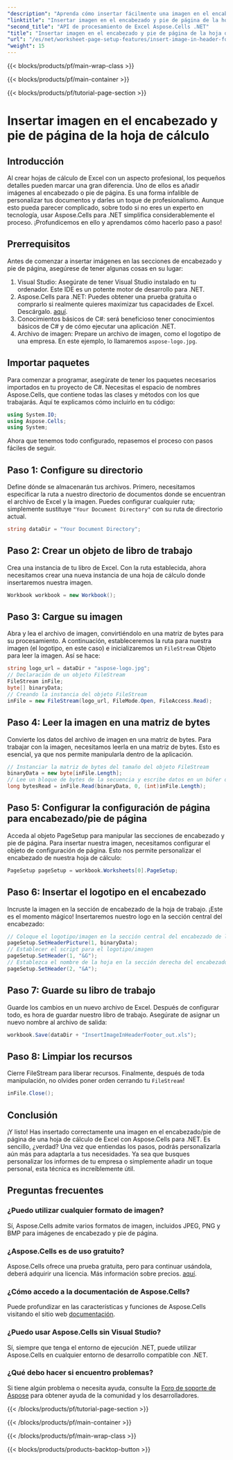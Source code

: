 ```yaml
---
"description": "Aprenda cómo insertar fácilmente una imagen en el encabezado o pie de página usando Aspose.Cells para .NET en esta guía completa."
"linktitle": "Insertar imagen en el encabezado y pie de página de la hoja de cálculo"
"second_title": "API de procesamiento de Excel Aspose.Cells .NET"
"title": "Insertar imagen en el encabezado y pie de página de la hoja de cálculo"
"url": "/es/net/worksheet-page-setup-features/insert-image-in-header-footer/"
"weight": 15
---
```


{{< blocks/products/pf/main-wrap-class >}}

{{< blocks/products/pf/main-container >}}

{{< blocks/products/pf/tutorial-page-section >}}

# Insertar imagen en el encabezado y pie de página de la hoja de cálculo

## Introducción
Al crear hojas de cálculo de Excel con un aspecto profesional, los pequeños detalles pueden marcar una gran diferencia. Uno de ellos es añadir imágenes al encabezado o pie de página. Es una forma infalible de personalizar tus documentos y darles un toque de profesionalismo. Aunque esto pueda parecer complicado, sobre todo si no eres un experto en tecnología, usar Aspose.Cells para .NET simplifica considerablemente el proceso. ¡Profundicemos en ello y aprendamos cómo hacerlo paso a paso!
## Prerrequisitos
Antes de comenzar a insertar imágenes en las secciones de encabezado y pie de página, asegúrese de tener algunas cosas en su lugar:
1. Visual Studio: Asegúrate de tener Visual Studio instalado en tu ordenador. Este IDE es un potente motor de desarrollo para .NET.
2. Aspose.Cells para .NET: Puedes obtener una prueba gratuita o comprarlo si realmente quieres maximizar tus capacidades de Excel. Descárgalo. [aquí](https://releases.aspose.com/cells/net/).
3. Conocimientos básicos de C#: será beneficioso tener conocimientos básicos de C# y de cómo ejecutar una aplicación .NET.
4. Archivo de imagen: Prepare un archivo de imagen, como el logotipo de una empresa. En este ejemplo, lo llamaremos `aspose-logo.jpg`.
## Importar paquetes
Para comenzar a programar, asegúrate de tener los paquetes necesarios importados en tu proyecto de C#. Necesitas el espacio de nombres Aspose.Cells, que contiene todas las clases y métodos con los que trabajarás.
Aquí te explicamos cómo incluirlo en tu código:
```csharp
using System.IO;
using Aspose.Cells;
using System;
```
Ahora que tenemos todo configurado, repasemos el proceso con pasos fáciles de seguir.
## Paso 1: Configure su directorio
Define dónde se almacenarán tus archivos.
Primero, necesitamos especificar la ruta a nuestro directorio de documentos donde se encuentran el archivo de Excel y la imagen. Puedes configurar cualquier ruta; simplemente sustituye `"Your Document Directory"` con su ruta de directorio actual.
```csharp
string dataDir = "Your Document Directory";
```
## Paso 2: Crear un objeto de libro de trabajo
Crea una instancia de tu libro de Excel.
Con la ruta establecida, ahora necesitamos crear una nueva instancia de una hoja de cálculo donde insertaremos nuestra imagen. 
```csharp
Workbook workbook = new Workbook();
```
## Paso 3: Cargue su imagen
Abra y lea el archivo de imagen, convirtiéndolo en una matriz de bytes para su procesamiento.
A continuación, estableceremos la ruta para nuestra imagen (el logotipo, en este caso) e inicializaremos un `FileStream` Objeto para leer la imagen. Así se hace:
```csharp
string logo_url = dataDir + "aspose-logo.jpg";
// Declaración de un objeto FileStream
FileStream inFile;
byte[] binaryData;
// Creando la instancia del objeto FileStream
inFile = new FileStream(logo_url, FileMode.Open, FileAccess.Read);
```
## Paso 4: Leer la imagen en una matriz de bytes
Convierte los datos del archivo de imagen en una matriz de bytes.
Para trabajar con la imagen, necesitamos leerla en una matriz de bytes. Esto es esencial, ya que nos permite manipularla dentro de la aplicación.
```csharp
// Instanciar la matriz de bytes del tamaño del objeto FileStream
binaryData = new byte[inFile.Length];
// Lee un bloque de bytes de la secuencia y escribe datos en un búfer determinado de la matriz de bytes.
long bytesRead = inFile.Read(binaryData, 0, (int)inFile.Length);
```
## Paso 5: Configurar la configuración de página para encabezado/pie de página
Acceda al objeto PageSetup para manipular las secciones de encabezado y pie de página.
Para insertar nuestra imagen, necesitamos configurar el objeto de configuración de página. Esto nos permite personalizar el encabezado de nuestra hoja de cálculo:
```csharp
PageSetup pageSetup = workbook.Worksheets[0].PageSetup;
```
## Paso 6: Insertar el logotipo en el encabezado
Incruste la imagen en la sección de encabezado de la hoja de trabajo.
¡Este es el momento mágico! Insertaremos nuestro logo en la sección central del encabezado:
```csharp
// Coloque el logotipo/imagen en la sección central del encabezado de la página.
pageSetup.SetHeaderPicture(1, binaryData);
// Establecer el script para el logotipo/imagen
pageSetup.SetHeader(1, "&G");
// Establezca el nombre de la hoja en la sección derecha del encabezado de la página con el script
pageSetup.SetHeader(2, "&A");
```
## Paso 7: Guarde su libro de trabajo
Guarde los cambios en un nuevo archivo de Excel.
Después de configurar todo, es hora de guardar nuestro libro de trabajo. Asegúrate de asignar un nuevo nombre al archivo de salida:
```csharp
workbook.Save(dataDir + "InsertImageInHeaderFooter_out.xls");
```
## Paso 8: Limpiar los recursos
Cierre FileStream para liberar recursos.
Finalmente, después de toda manipulación, no olvides poner orden cerrando tu `FileStream`!
```csharp
inFile.Close();
```
## Conclusión
¡Y listo! Has insertado correctamente una imagen en el encabezado/pie de página de una hoja de cálculo de Excel con Aspose.Cells para .NET. Es sencillo, ¿verdad? Una vez que entiendas los pasos, podrás personalizarla aún más para adaptarla a tus necesidades. Ya sea que busques personalizar los informes de tu empresa o simplemente añadir un toque personal, esta técnica es increíblemente útil. 
## Preguntas frecuentes
### ¿Puedo utilizar cualquier formato de imagen?
Sí, Aspose.Cells admite varios formatos de imagen, incluidos JPEG, PNG y BMP para imágenes de encabezado y pie de página.
### ¿Aspose.Cells es de uso gratuito?
Aspose.Cells ofrece una prueba gratuita, pero para continuar usándola, deberá adquirir una licencia. Más información sobre precios. [aquí](https://purchase.aspose.com/buy).
### ¿Cómo accedo a la documentación de Aspose.Cells?
Puede profundizar en las características y funciones de Aspose.Cells visitando el sitio web [documentación](https://reference.aspose.com/cells/net/).
### ¿Puedo usar Aspose.Cells sin Visual Studio?
Sí, siempre que tenga el entorno de ejecución .NET, puede utilizar Aspose.Cells en cualquier entorno de desarrollo compatible con .NET.
### ¿Qué debo hacer si encuentro problemas?
Si tiene algún problema o necesita ayuda, consulte la [Foro de soporte de Aspose](https://forum.aspose.com/c/cells/9) para obtener ayuda de la comunidad y los desarrolladores.

{{< /blocks/products/pf/tutorial-page-section >}}

{{< /blocks/products/pf/main-container >}}

{{< /blocks/products/pf/main-wrap-class >}}

{{< blocks/products/products-backtop-button >}}